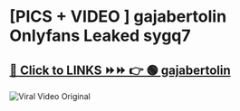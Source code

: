 
 # [PICS + VIDEO ] gajabertolin Onlyfans Leaked sygq7

## <h2><a href="https://clipsfans.com/gajabertolin&ref=git">🔗 Click to LINKS ⏩⏩ 👉 🟢 gajabertolin </a></h2>

<a href="https://clipsfans.com/gajabertolin&ref=git" rel="nofollow" data-target="animated-image.originalLink"><img src="https://i.ibb.co.com/xMMVF88/686577567.gif" alt="Viral Video Original" style="max-width: 100%; display: inline-block;" data-target="animated-image.originalImage"></a>

